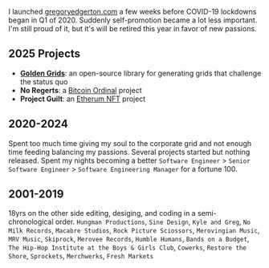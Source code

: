 I launched [gregoryedgerton.com](http://gregoryedgerton.com) a few weeks before COVID-19 lockdowns began in Q1 of 2020. Suddenly self-promotion became a lot less important. I'm still proud of it, but it's will be retired this year in favor of new passions.

## 2025 Projects
- **[Golden Grids](https://github.com/gregoryedgerton/golden-grids)**: an open-source library for generating grids that challenge the status quo
- **No Regerts**: a [Bitcoin Ordinal](https://www.bitcoin.com/get-started/what-are-bitcoin-ordinals/) project
- **Project Guilt**: an [Etherum NFT](https://ethereum.org/en/nft/) project

## 2020-2024
Spent too much time giving my soul to the corporate grid and not enough time feeding balancing my passions. Several projects started but nothing released. Spent my nights becoming a better `Software Engineer` > `Senior Software Engineer` > `Software Engineering Manager` for a fortune 100.

## 2001-2019
18yrs on the other side editing, desiging, and coding in a semi-chronological order. `Hungman Productions`, `Sine Design`, `Kyle and Greg`, `No Milk Records`, `Macabre Studios`, `Rock Picture Sciossors`, `Merovingian Music`, `MRV Music`, `Skiprock`, `Merovee Records`, `Humble Humans`, `Bands on a Budget`, `The Hip-Hop Institute at the Boys & Girls Club`, `Cowerks`, `Restore the Shore`, `Sprockets`, `Merchwerks`, `Fresh Markets`

<!---
gregoryedgerton/gregoryedgerton is a ✨ special ✨ repository because its `README.md` (this file) appears on your GitHub profile.
You can click the Preview link to take a look at your changes.
--->
